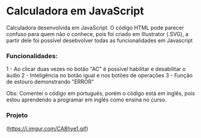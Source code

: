 # Calculadora em JavaScript

Calculadora desenvolvida em JavaScript.
O código HTML pode parecer confuso para quem não o conhece, pois foi criado em Illustrator (.SVG), a partir dele foi possível desebvolver
todas as funcionalidades em Javascript

### Funcionalidades:

1 - Ao clicar duas vezes no botão "AC" é possível habilitar e desabilitar o áudio
2 - Inteligência no botão igual e nos botões de operações
3 - Função de estouro demonstrando "ERROR"

Obs: Comentei o código em português, porém o código está em inglês, pois estou aprendendo a programar em inglês como ensina no curso.

### Projeto
(https://i.imgur.com/CA8hye1.gif)
